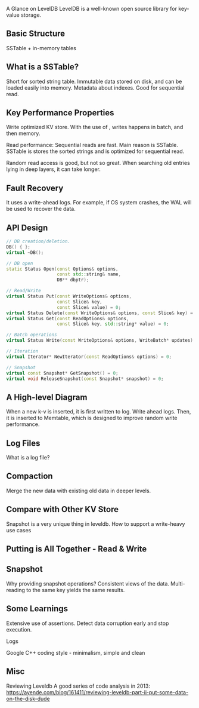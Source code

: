 A Glance on LevelDB
LevelDB is a well-known open source library for key-value storage.

## Basic Structure
SSTable +  in-memory tables

## What is a SSTable?
Short for sorted string table. Immutable data stored on disk, and can be loaded easily into memory. Metadata about indexes. Good for sequential read.

## Key Performance Properties

Write optimized KV store.
With the use of , writes happens in batch, and  then memory.

Read performance:
Sequential reads are fast. Main reason is SSTable. SSTable is stores the sorted strings and is optimized for sequential read.

Random read access is good, but not so great. When searching old entries lying in deep layers, it can take longer.

## Fault Recovery
It uses a write-ahead logs. For example, if OS system crashes, the WAL will be used to recover the data.

## API Design

```C++
// DB creation/deletion.
DB() { };
virtual ~DB();

// DB open
static Status Open(const Options& options,
                   const std::string& name,
                   DB** dbptr);

// Read/Write
virtual Status Put(const WriteOptions& options,
                   const Slice& key,
                   const Slice& value) = 0;
virtual Status Delete(const WriteOptions& options, const Slice& key) = 0;
virtual Status Get(const ReadOptions& options,
                   const Slice& key, std::string* value) = 0;

// Batch operations
virtual Status Write(const WriteOptions& options, WriteBatch* updates) = 0;

// Iteration
virtual Iterator* NewIterator(const ReadOptions& options) = 0;

// Snapshot
virtual const Snapshot* GetSnapshot() = 0;
virtual void ReleaseSnapshot(const Snapshot* snapshot) = 0;
```

## A High-level Diagram

When a new k-v is inserted, it is first written to log. Write ahead logs. Then, it is inserted to Memtable, which is designed to improve random write performance.

## Log Files
What is a log file?

## Compaction
Merge the new data with existing old data in deeper levels.

## Compare with Other KV Store
Snapshot is a very unique thing in leveldb.
How to support a write-heavy use cases

## Putting is All Together - Read & Write

## Snapshot
Why providing snapshot operations? Consistent views of the data. Multi-reading to the same key yields the same results.

## Some Learnings
Extensive use of assertions. Detect data corruption early and stop execution.

Logs

Google C++ coding style - minimalism, simple and clean


## Misc

Reviewing Leveldb
A good series of code analysis in 2013: https://ayende.com/blog/161411/reviewing-leveldb-part-ii-put-some-data-on-the-disk-dude

<!-- ## Iterators
## Version, VersionSet and TableCache
 -->